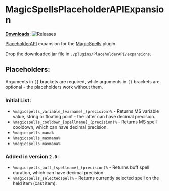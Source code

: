 # MagicSpellsPlaceholderAPIExpansion
[**Downloads**](https://github.com/JasperLorelai/MagicSpellsPlaceholderAPIExpansion/releases): ![Releases](https://img.shields.io/github/downloads/JasperLorelai/MagicSpellsPlaceholderAPIExpansion/total.svg)

[PlaceholderAPI](https://www.spigotmc.org/resources/6245/) expansion for the [MagicSpells](https://github.com/TheComputerGeek2/MagicSpells/) plugin.

Drop the downloaded jar file in `./plugins/PlaceholderAPI/expansions`.

## Placeholders:
Arguments in `[]` brackets are required, while arguments in `()` brackets are optional - the placeholders work without them.

### Initial List:
- `%magicspells_variable_[varname]_(precision)%` - Returns MS variable value, string or floating point - the latter can have decimal precision.
- `%magicspells_cooldown_[spellname]_(precision)%` - Returns MS spell cooldown, which can have decimal precision.
- `%magicspells_mana%`
- `%magicspells_maxmana%`
- `%magicspells_maxmana%`

### Added in version `2.0`:
- `%magicspells_buff_[spellname]_(precision)%` - Returns buff spell duration, which can have decimal precision.
- `%magicspells_selectedspell%` - Returns currently selected spell on the held item (cast item).
